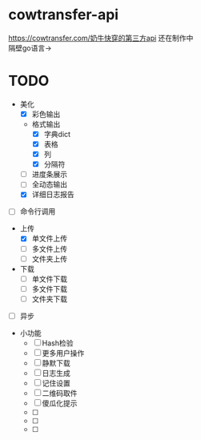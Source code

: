 # cowtransfer-api
https://cowtransfer.com/奶牛快穿的第三方api
还在制作中  
隔壁go语言→
# TODO
- 美化
  - [x] 彩色输出
  - 格式输出
      - [x] 字典dict
      - [x] 表格
      - [x] 列
      - [x] 分隔符
  - [ ] 进度条展示
  - [ ] 全动态输出
  - [x] 详细日志报告
- [ ] 命令行调用
- 上传
    - [x] 单文件上传
    - [ ] 多文件上传
    - [ ] 文件夹上传
- 下载
    - [ ] 单文件下载
    - [ ] 多文件下载
    - [ ] 文件夹下载
- [ ] 异步
- 小功能
    - [ ] Hash检验
    - [ ] 更多用户操作
    - [ ] 静默下载
    - [ ] 日志生成
    - [ ] 记住设置
    - [ ] 二维码取件
    - [ ] 傻瓜化提示
    - [ ]
    - [ ]
    - [ ]
